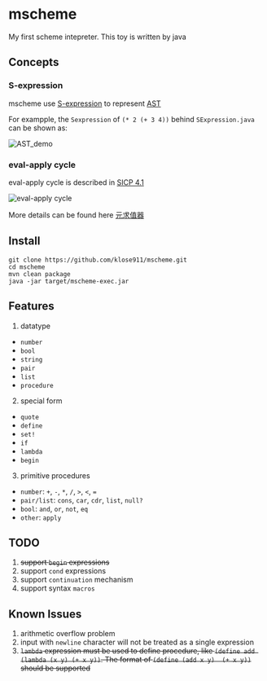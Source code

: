 # mscheme
My first scheme intepreter. This toy is written by java 

## Concepts

### S-expression
mscheme use [S-expression](https://en.wikipedia.org/wiki/S-expression) to represent [AST](https://en.wikipedia.org/wiki/Abstract_syntax_tree) 

For exampple, the `Sexpression` of `(* 2 (+ 3 4))` behind `SExpression.java` can be shown as: 

![AST_demo](http://upload.wikimedia.org/wikipedia/commons/thumb/1/11/S-expression_tree.svg/220px-S-expression_tree.svg.png)

### eval-apply cycle
eval-apply cycle is described in [SICP 4.1](https://mitpress.mit.edu/sites/default/files/sicp/full-text/book/book-Z-H-26.html#%_sec_4.1)

![eval-apply cycle](https://klose911.github.io/html/intepreter/pic/eval-apply.gif)

More details can be found here [元求值器](https://klose911.github.io/html/intepreter/meta_evalutor.html)

## Install
```shell
git clone https://github.com/klose911/mscheme.git
cd mscheme
mvn clean package
java -jar target/mscheme-exec.jar
```

## Features

1. datatype
- `number`
- `bool`
- `string`
- `pair`
- `list`
- `procedure`

2. special form
- `quote`
- `define`
- `set!`
- `if`
- `lambda`
- `begin`

3. primitive procedures
- `number`: `+`, `-`, `*`, `/`, `>`, `<`, `=`
- `pair/list`: `cons`, `car`, `cdr`, `list`, `null?`
- `bool`: `and`, `or`, `not`, `eq`
- `other`: `apply`

## TODO
1. ~~support `begin` expressions~~
2. support `cond` expressions 
2. support `continuation` mechanism
3. support syntax `macros` 

## Known Issues
1. arithmetic overflow problem  
2. input with `newline` character will not be treated as a single expression
3. ~~`lambda` expression must be used to define procedure, like `(define add (lambda (x y) (+ x y))`. The format of `(define (add x y)  (+ x y))` should be supported~~ 
